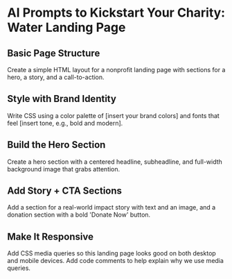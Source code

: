 # AI Prompts to Kickstart Your Charity: Water Landing Page

## Basic Page Structure
Create a simple HTML layout for a nonprofit landing page with sections for a hero, a story, and a call-to-action.

## Style with Brand Identity
Write CSS using a color palette of [insert your brand colors] and fonts that feel [insert tone, e.g., bold and modern].

## Build the Hero Section
Create a hero section with a centered headline, subheadline, and full-width background image that grabs attention.

## Add Story + CTA Sections
Add a section for a real-world impact story with text and an image, and a donation section with a bold 'Donate Now' button.

## Make It Responsive
Add CSS media queries so this landing page looks good on both desktop and mobile devices. Add code comments to help explain why we use media queries.
